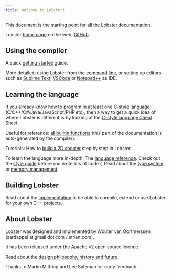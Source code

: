 ```yaml
---
title: Welcome to Lobster!
---
```


This document is the starting point for all the Lobster documentation.

Lobster [home page](http://strlen.com/lobster/) on the web,
[GitHub](https://github.com/aardappel/lobster).

Using the compiler
------------------

A quick [getting started](getting_started.html) guide.

More detailed: using Lobster from the [command line](command_line_usage.html), or setting up
editors such as [Sublime Text](sublime_ide.html), [VSCode](vscode_ide.html) or
[Notepad++](notepadpp_ide.html) as IDE.

Learning the language
---------------------

If you already know how to program in at least one C-style language
(C/C++/C\#/Java/JavaScript/PHP etc), then a way to get a quick idea of where
Lobster is different is by looking at the [C-style language Cheat
Sheet](C_style%20language%20Cheat%20Sheet%20for%20Lobster.html).

Useful for reference: [all builtin functions](builtin_functions_reference.html)
(this part of the documentation is auto-generated by the compiler).

Tutorials: How to [build a 2D shooter](shooter_tutorial.html) step by step in
Lobster.

To learn the language more in-depth: The [language
reference](language_reference.html). Check out the [style
guide](style_guide.html) before you write lots of code :) Read about the [type
system](type_checker.html) or [memory management](memory_management.html).

Building Lobster
----------------

Read about the [implementation](implementation.html) to be able to compile,
extend or use Lobster for your own C++ projects.

About Lobster
-------------

Lobster was designed and implemented by Wouter van Oortmerssen (aardappel at
gmail dot com / strlen.com).

It has been released under the Apache v2 open source licence.

Read about the [design philosophy, history and future](philosophy.html).

Thanks to Martin Mittring and Lee Salzman for early feedback.
